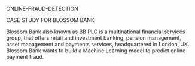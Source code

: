 ONLINE-FRAUD-DETECTION

CASE STUDY FOR BLOSSOM BANK

Blossom Bank also known as BB PLC is a multinational financial services group, that offers retail and investment banking, pension management, asset management and payments services, headquartered in London, UK. Blossom Bank wants to build a Machine Learning model to predict online payment fraud.

